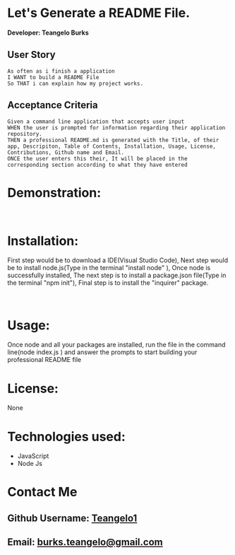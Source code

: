 # Let's Generate a README File.

**Developer: Teangelo Burks**

## User Story
```
As often as i finish a application
I WANT to build a README File
So THAT i can explain how my project works.
```


## Acceptance Criteria 

```
Given a command line application that accepts user input 
WHEN the user is prompted for information regarding their application repository.
THEN a professional README.md is generated with the Title, of their app, Descripiton, Table of Contents, Installation, Usage, License, Contributions, Github name and Email.
ONCE the user enters this their, It will be placed in the corresponding section according to what they have entered
```

# Demonstration: 
&nbsp;


# Installation:
First step would be to download a IDE(Visual Studio Code), Next step would be to install node.js(Type in the terminal "install node" ), Once node is successfully installed, The next step is to install a package.json file(Type in the terminal "npm init"), Final step is to install the "inquirer" package.

&nbsp;

# Usage:

Once node and all your packages are installed, run the file in the command line(node index.js ) and answer the prompts to start building your professional README file

# License:
None

# Technologies used:

* JavaScript
* Node Js
&nbsp;


# Contact Me
## Github Username: [Teangelo1](https://github.com/Teangelo1)
## Email: burks.teangelo@gmail.com